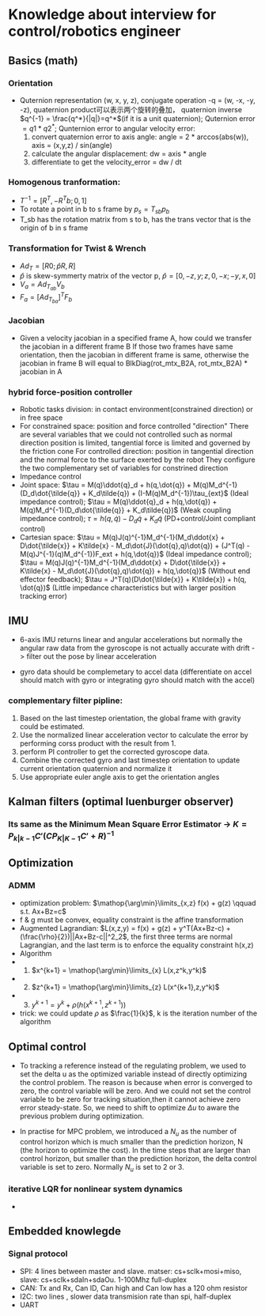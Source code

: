# Knowledge about interview for control/robotics engineer

## Basics (math)
### Orientation
- Quternion representation (w, x, y, z), conjugate operation -q = (w, -x, -y, -z), quaternion product可以表示两个旋转的叠加， quaternion inverse $q^{-1} = \frac{q^*}{|q|}=q^*$(if it is a unit quaternion); Quternion error $= q1*q2^*$; Qunternion error to angular velocity error: 
  1. convert quaternion error to axis angle: angle = 2 * arccos(abs(w)), axis = (x,y,z) / sin(angle)
  2. calculate the angular displacement: dw = axis * angle
  3. differentiate to get the  velocity_error = dw / dt

### Homogenous tranformation:
- $T^{-1} = [R^T, -R^Tb; 0, 1]$
- To rotate a point in b to s frame by $p_s = T_{sb}p_b$
- T_sb has the rotation matrix from s to b, has the trans vector that is the origin of b in s frame

### Transformation for Twist & Wrench
- $Ad_T = [R 0; \hat{p}R, R]$
- $\hat{p}$ is skew-symmerty matrix of the vector p, $\hat{p} = [0, -z, y; z, 0, -x; -y, x, 0]$
- $V_a = Ad_{T_{ab}}V_b$
- $F_a = [Ad_{T_{ba}}]^TF_b$

### Jacobian
- Given a velocity jacobian in a specified frame A, how could we transfer the jacobian in a different frame B
  If those two frames have same orientation, then the jacobian in different frame is same, otherwise the jacobian in frame B will equal to
  BlkDiag(rot_mtx_B2A, rot_mtx_B2A) * jacobian in A

### hybrid force-position controller
- Robotic tasks division: in contact environment(constrained direction) or in free space
- For constrained space: position and force controlled "direction"
  There are several variables that we could not controlled such as normal direction position is limited, tangential force is limited and governed by the friction cone
  For controlled direction: position in tangential direction and the normal force to the surface exerted by the robot
  They configure the two complementary set of variables for constrined direction
- Impedance control
- Joint space: $\tau = M(q)\ddot{q}_d + h(q,\dot{q}) + M(q)M_d^{-1}(D_d\dot{\tilde{q}} + K_d\tilde{q}) + (I-M(q)M_d^{-1})\tau_{ext}$ (Ideal impedance control); $\tau =  M(q)\ddot{q}_d + h(q,\dot{q}) + M(q)M_d^{-1}(D_d\dot{\tilde{q}} + K_d\tilde{q})$ (Weak coupling impedance control);  $\tau = h(q,\dot{q}) -D_d\dot{q} + K_d\tilde{q}$ (PD+control/Joint compliant control)
- Cartesian space: $\tau = M(q)J(q)^{-1}M_d^{-1}(M_d\ddot{x} + D\dot{\tilde{x}} + K\tilde{x} - M_d\dot{J}(\dot{q},q)\dot{q}) + 
  (J^T(q) - M(q)J^{-1}(q)M_d^{-1})F_ext + h(q,\dot{q})$ (Ideal impedance control); $\tau = M(q)J(q)^{-1}M_d^{-1}(M_d\ddot{x} + D\dot{\tilde{x}} + K\tilde{x} - M_d\dot{J}(\dot{q},q)\dot{q}) + h(q,\dot{q})$ (Without end effector feedback); $\tau = J^T(q)(D\dot{\tilde{x}} + K\tilde{x}) + h(q, \dot{q})$ (Little impedance characteristics but with larger position tracking error)


## IMU

- 6-axis IMU returns linear and angular accelerations but normally the angular raw data from the gyroscope is not actually accurate with drift -> filter out the pose by linear acceleration 

- gyro data should be complemetary to accel data (differentiate on accel should match with gyro or integrating gyro should match with the accel)

### complementary filter pipline: 
1. Based on the last timestep orientation, the global frame with gravity could be estimated. 
2. Use the normalized linear acceleration vector to calculate the error by performing corss product with the result from 1. 
3. perform PI controller to get the corrected gyroscope data. 
4. Combine the corrected gyro and last timestep orientation to update current orientation quaternion and normalize it 
5. Use appropriate euler angle axis to get the orientation angles 

## Kalman filters (optimal luenburger observer)
### Its same as the Minimum Mean Square Error Estimator -> $K = P_{k|k-1}C'(CP_{K|K-1}C'+R)^{-1}$


## Optimization
### ADMM
- optimization problem: $\mathop{\arg\min}\limits_{x,z} f(x) + g(z) \qquad s.t. Ax+Bz=c$
- f & g must be convex, equality constraint is the affine transformation
- Augmented Lagrandian: $L(x,z,y) = f(x) + g(z) + y^T(Ax+Bz-c) + (\frac{\rho}{2})||Ax+Bz-c||^2_2$, the first three terms are normal Lagrangian, and the last term is to enforce the equality constraint h(x,z)
- Algorithm
- 1. $x^{k+1} = \mathop{\arg\min}\limits_{x} L(x,z^k,y^k)$
- 2. $z^{k+1} = \mathop{\arg\min}\limits_{z} L(x^{k+1},z,y^k)$
- 3. $y^{k+1} = y^k + \rho(h(x^{k+1},z^{k+1}))$
- trick: we could update $\rho$ as $\frac{1}{k}$, k is the iteration number of the algorithm


## Optimal control
- To tracking a reference instead of the regulating problem, we used to set the delta u as the optimized variable instead of directly optimizing the control problem. The reason is because when error is converged to zero, the control variable will be zero. And we could not set the control variable to be zero for tracking situation,then it cannot achieve zero error steady-state. So, we need to shift to optimize $\Delta{u}$ to aware the previous problem during optimization.

- In practise for MPC problem, we introduced a $N_u$ as the number of control horizon which is much smaller than the prediction horizon, N (the horizon to optimize the cost). In the time steps that are larger than control horizon, but smaller than the prediction horizon, the delta control variable is set to zero. Normally $N_u$ is set to 2 or 3.

### iterative LQR for nonlinear system dynamics
- 

## Embedded knowlegde
### Signal protocol
- SPI: 4 lines between master and slave. matser: cs+sclk+mosi+miso, slave: cs+sclk+sdaIn+sdaOu. 1-100Mhz full-duplex
- CAN: Tx and Rx, Can ID, Can high and Can low has a 120 ohm resistor
- I2C: two lines , slower data transmision rate than spi, half-duplex
- UART